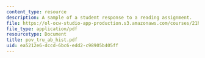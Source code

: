 ```yaml
---
content_type: resource
description: A sample of a student response to a reading assignment.
file: https://ol-ocw-studio-app-production.s3.amazonaws.com/courses/21h-931-seminar-in-historical-methods-spring-2004/ea5212e6dccd6bc6edd2c98905b405ff_pov_tru_ab_hist.pdf
file_type: application/pdf
resourcetype: Document
title: pov_tru_ab_hist.pdf
uid: ea5212e6-dccd-6bc6-edd2-c98905b405ff
---
```

